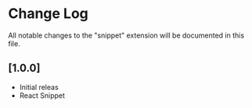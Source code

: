 # Change Log

All notable changes to the "snippet" extension will be documented in this file.

## [1.0.0]

- Initial releas
- React Snippet